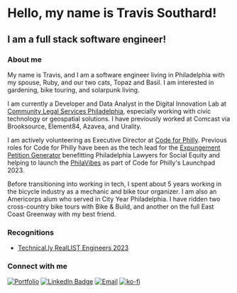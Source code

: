 # Hello, my name is Travis Southard!
## I am a full stack software engineer!

### About me
My name is Travis, and I am a software engineer living in Philadelphia with my spouse, Ruby, and our two cats, Topaz and Basil. I am interested in gardening, bike touring, and solarpunk living.

I am currently a Developer and Data Analyst in the Digital Innovation Lab at [Community Legal Services Philadelphia](https://clsphila.org/), especially working with civic technology or geospatial solutions. I have previously worked at Comcast via Brooksource, Element84, Azavea, and Urality.

I am actively volunteering as Executive Director at [Code for Philly](https://codeforphilly.org/). Previous roles for Code for Philly have been as the tech lead for the [Expungement Petition Generator](https://codeforphilly.org/projects/philadelphia_lawyers_for_social_equity_-_record_expungement) benefitting Philadelphia Lawyers for Social Equity and helping to launch the [PhilaVibes](https://codeforphilly.org/projects/third_places_project-launchpad_2023) as part of Code for Philly's Launchpad 2023.

Before transitioning into working in tech, I spent about 5 years working in the bicycle industry as a mechanic and bike tour organizer. I am also an Americorps alum who served in City Year Philadelphia. I have ridden two cross-country bike tours with Bike & Build, and another on the full East Coast Greenway with my best friend.

### Recognitions

- [Technical.ly RealLIST Engineers 2023](https://technical.ly/software-development/philly-reallist-engineers-2023/)

### Connect with me
[![Portfolio](https://img.shields.io/badge/-Portfolio-blue?style=for-the-badge&logo=github)](https://travissouthard.com)
[![LinkedIn Badge](https://img.shields.io/badge/linkedin-%230077B5.svg?&style=for-the-badge&logo=linkedin&logoColor=white)](https://www.linkedin.com/in/southardtravis/)
[![Email](https://img.shields.io/badge/-Email-blue?style=for-the-badge&logo=mail)](mailto:travissouthard@proton.me)
[![ko-fi](https://ko-fi.com/img/githubbutton_sm.svg)](https://ko-fi.com/E1E570FW)
